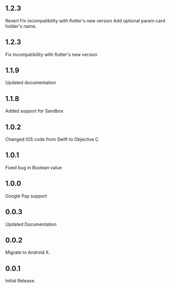 ## 1.2.3
Revert Fix incompatibility with flutter's new version
Add optional param card holder's name.


## 1.2.3
Fix incompatibility with flutter's new version


## 1.1.9
Updated documentation


## 1.1.8
Added support for Sandbox


## 1.0.2
Changed IOS code from Swift to Objective C


## 1.0.1
Fixed bug in Boolean value 


## 1.0.0
Google Pay support


## 0.0.3
Updated Documentation


## 0.0.2
Migrate to Android X.


## 0.0.1
Initial Release.